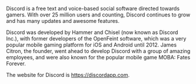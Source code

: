 <!--TITLE: Discord -->

Discord is a free text and voice-based social software directed towards gamers. With over 25 million users and counting, Discord continues to grow and has many updates and awesome features.

Discord was developed by Hammer and Chisel (now known as Discord Inc.), with former developers of the OpenFeint software, which was a very popular mobile gaming platform for iOS and Android until 2012. James Citron, the founder, went ahead to develop Discord with a group of amazing employees, and were also known for the popular mobile game MOBA: Fates Forever.

The website for Discord is https://discordapp.com.